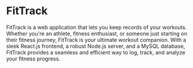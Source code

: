 # FitTrack

FitTrack is a web application that lets you keep records of your workouts. Whether you're an athlete, fitness enthusiast, or someone just starting on their fitness journey, FitTrack is your ultimate workout companion. With a sleek React.js frontend, a robust Node.js server, and a MySQL database, FitTrack provides a seamless and efficient way to log, track, and analyze your fitness progress.

